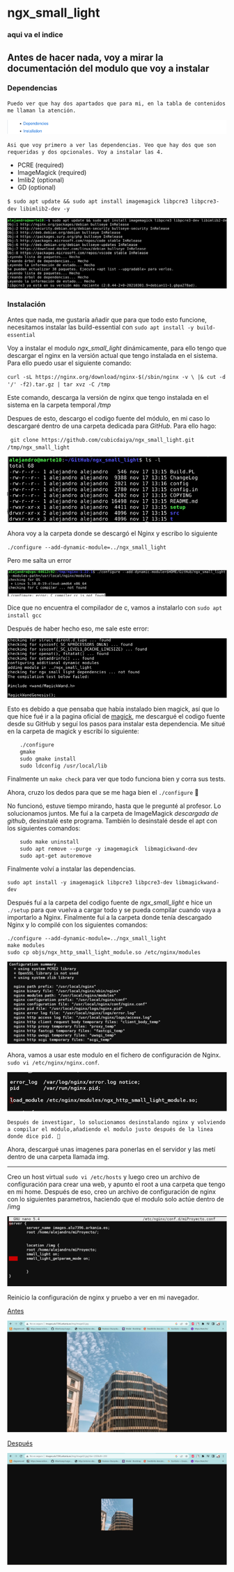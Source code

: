 # ngx_small_light

### aqui va el indice

## Antes de hacer nada, voy a mirar la documentación del modulo que voy a instalar

### Dependencias

    Puedo ver que hay dos apartados que para mi, en la tabla de contenidos me llaman la atención.

![TablaContenidos](screenshots/1.png)

    Asi que voy primero a ver las dependencias. Veo que hay dos que son requeridas y dos opcionales. Voy a instalar las 4.

- PCRE (required)
- ImageMagick (required)
- Imlib2 (optional)
- GD (optional)

` $ sudo apt update && sudo apt install imagemagick libpcre3 libpcre3-dev libimlib2-dev -y `

![instalarDependencias](screenshots/2.png)

### Instalación

Antes que nada, me gustaría añadir que para que todo esto funcione, necesitamos instalar las build-essential con `sudo apt install -y build-essential`

Voy a instalar el modulo *ngx_small_light* dinámicamente, para ello tengo que descargar el nginx en la versión actual que tengo instalada en el sistema. Para ello puedo usar el siguiente comando:

` curl -sL https://nginx.org/download/nginx-$(/sbin/nginx -v \
|& cut -d '/' -f2).tar.gz | tar xvz -C /tmp `

Este comando, descarga la versión de nginx que tengo instalada en el sistema en la carpeta temporal */tmp*

Despues de esto, descargo el codigo fuente del módulo, en mi caso lo descargaré dentro de una carpeta dedicada para *GitHub*. Para ello hago:

` git clone https://github.com/cubicdaiya/ngx_small_light.git /tmp/ngx_small_light`

![GitHub/modulo](screenshots/3.png)

Ahora voy a la carpeta donde se descargó el Nginx y escribo lo siguiente

`./configure --add-dynamic-module=../ngx_small_light`

Pero me salta un error

![Error1](screenshots/4.png)

Dice que no encuentra el compilador de c, vamos a instalarlo con `sudo apt install gcc`

Después de haber hecho eso, me sale este error:

![errorMagick](screenshots/errorMagick.png)

Esto es debido a que pensaba que había instalado bien magick, así que lo que hice fué ir a la pagina oficial de [magick](http://www.imagemagick.org/script/install-source.php), me descargué el codigo fuente desde su GitHub y seguí los pasos para instalar esta dependencia. Me situé en la carpeta de magick y escribí lo siguiente:

``` shell
    ./configure
    gmake
    sudo gmake install
    sudo ldconfig /usr/local/lib
```

Finalmente un `make check` para ver que todo funciona bien y corra sus tests.

Ahora, cruzo los dedos para que se me haga bien el `./configure` 🤞

No funcionó, estuve tiempo mirando, hasta que le pregunté al profesor. Lo solucionamos juntos. Me fuí a la carpeta de ImageMagick *descargada de github*, desinstalé este programa. También lo desinstalé desde el apt con los siguientes comandos:

```
    sudo make uninstall
    sudo apt remove --purge -y imagemagick  libmagickwand-dev
    sudo apt-get autoremove
```

Finalmente volví a instalar las dependencias.

```
sudo apt install -y imagemagick libpcre3 libpcre3-dev libmagickwand-dev
```

Después fuí a la carpeta del codigo fuente de *ngx_small_light* e hice un `./setup` para que vuelva a cargar todo y se pueda compilar cuando vaya a importarlo a Nginx. Finalmente fuí a la carpeta donde tenía descargado Nginx y lo compilé con los siguientes comandos:

```
./configure --add-dynamic-module=../ngx_small_light
make modules
sudo cp objs/ngx_http_small_light_module.so /etc/nginx/modules
```

![finInstalacion](screenshots/success.png)

Ahora, vamos a usar este modulo en el fichero de configuración de Nginx. `sudo vi /etc/nginx/nginx.conf`.

![Solucion](screenshots/5.png)

    Después de investigar, lo solucionamos desinstalando nginx y volviendo a compilar el módulo,añadiendo el modulo justo después de la linea donde dice pid. 🫠

Ahora, descargué unas imagenes para ponerlas en el servidor y las metí dentro de una carpeta llamada img.

------------------------------
Creo un host virtual `sudo vi /etc/hosts` y luego creo un archivo de configuración para crear una web, y apunto el root a una carpeta que tengo en mi home.
Después de eso, creo un archivo de configuración de nginx con lo siguientes parametros, haciendo que el modulo solo actúe dentro de /img

![6](screenshots/6.png)

Reinicio la configuración de nginx y pruebo a ver en mi navegador.

[Antes](http://images.alu7396.arkania.es/img/image02.jpg)

![antes](screenshots/8.png)

[Después](http://images.alu7396.arkania.es/img/image02.jpg?dw=200&dh=200)

![despues](screenshots/7.png)



